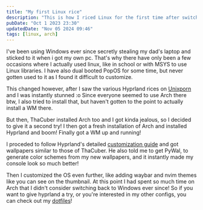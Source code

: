 ```yaml
---
title: "My first Linux rice"
description: "This is how I riced Linux for the first time after switching from Windows."
pubDate: "Oct 1 2023 23:30"
updatedDate: "Nov 05 2024 09:46"
tags: [linux, arch]
---
```


I've been using Windows ever since secretly stealing my dad's laptop and sticked to it when i got my
own pc. That's why there have only been a few occasions where I actually used linux, like in school
or with MSYS to use Linux libraries. I have also dual booted PopOS for some time, but never gotten
used to it as I found it difficult to customize.

This changed however, after I saw the various Hyprland rices on
[Unixporn](https://lemmy.world/c/unixporn) and I was instantly stunned :o Since everyone seemed to use Arch there btw, I also tried to install that, but haven't gotten to the point to actually install a WM there.

But then, ThaCuber installed Arch too and I got kinda jealous, so I decided to give it a second try!
I then got a fresh installation of Arch and installed Hyprland and boom! Finally got a WM up and running!

I proceded to follow Hyprland's detailed [customization guide](https://wiki.hyprland.org/Configuring/Configuring-Hyprland) and got wallpapers similar to those of ThaCuber. He also told me to get PyWal, to generate color schemes from my new wallpapers, and it instantly made my console look so much better!

Then I customized the OS even further, like adding waybar and nvim themes like you can see on the thumbnail. At this point I had spent so much time on Arch that I didn't consider switching back to Windows ever since! So if you want to give hyprland a try, or you're interested in my other configs, you can check out my [dotfiles](https://github.com/brckd/dotfiles)!
